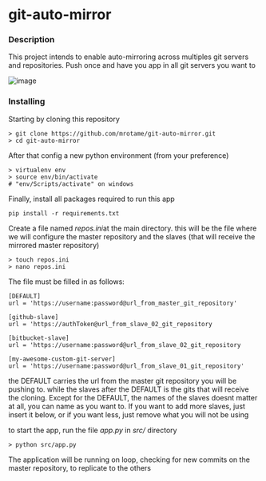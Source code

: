 # git-auto-mirror

### Description
This project intends to enable auto-mirroring across multiples git servers and repositories.
Push once and have you app in all git servers you want to

![image](https://user-images.githubusercontent.com/13976414/187053973-bbaec319-6561-4d1a-82fa-9ab7dace4346.png)

### Installing
Starting by cloning this repository

    > git clone https://github.com/mrotame/git-auto-mirror.git
    > cd git-auto-mirror
After that config a new python environment (from your preference)

    > virtualenv env
    > source env/bin/activate
    # "env/Scripts/activate" on windows
Finally, install all packages required to run this app

    pip install -r requirements.txt
Create a file named *repos.ini*at the main directory. this will be the file where we will configure the master repository and the slaves (that will receive the mirrored master repository)

    > touch repos.ini
    > nano repos.ini
The file must be filled in as follows:

    [DEFAULT]
    url = 'https://username:password@url_from_master_git_repository'
       
    [github-slave]
    url = 'https://authToken@url_from_slave_02_git_repository
    
    [bitbucket-slave]
    url = 'https://username:password@url_from_slave_02_git_repository
    
    [my-awesome-custom-git-server]
    url = 'https://username:password@url_from_slave_01_git_repository'
    
the DEFAULT carries the url from the master git repository you will be pushing to.
while the slaves after the DEFAULT is the gits that will receive the cloning.
Except for the DEFAULT, the names of the slaves doesnt matter at all, you can name as you want to.
If you want to add more slaves, just insert it below, or if you want less, just remove what you will not be using

to start the app, run the file *app.py* in *src/* directory

    > python src/app.py
The application will be running on loop, checking for new commits on the master repository, to replicate to the others
